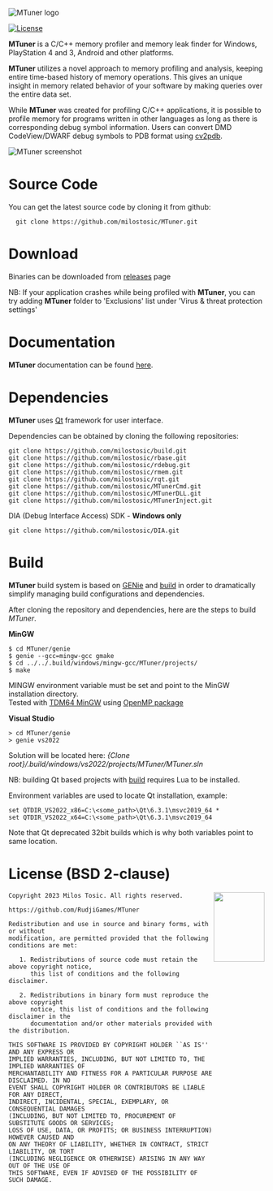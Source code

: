 ![MTuner logo](https://github.com/milostosic/MTuner/blob/master/img/logo.png)

[![License](https://img.shields.io/badge/license-BSD--2%20clause-blue.svg)](https://github.com/milostosic/MTuner/blob/master/LICENSE)

**MTuner** is a C/C++ memory profiler and memory leak finder for Windows, PlayStation 4 and 3, Android and other platforms.

**MTuner** utilizes a novel approach to memory profiling and analysis, keeping entire time-based history of memory operations. This gives an unique insight in memory related behavior of your software by making queries over the entire data set.

While **MTuner** was created for profiling C/C++ applications, it is possible to profile memory for programs written in other languages as long as there is corresponding debug symbol information. Users can convert DMD CodeView/DWARF debug symbols to PDB format using [cv2pdb](https://github.com/rainers/cv2pdb).

![MTuner screenshot](https://github.com/milostosic/MTuner/blob/master/img/mtuner_screenshot.png)

Source Code
======

You can get the latest source code by cloning it from github:

      git clone https://github.com/milostosic/MTuner.git 

Download
======

Binaries can be downloaded from [releases](https://github.com/milostosic/MTuner/releases) page  

NB: If your application crashes while being profiled with **MTuner**, you can try adding **MTuner** folder to 'Exclusions' list under 'Virus & threat protection settings'

Documentation
======

**MTuner** documentation can be found [here](https://milostosic.github.io/MTuner/).  

Dependencies
======

**MTuner** uses [Qt](https://www.qt.io/) framework for user interface.

Dependencies can be obtained by cloning the following repositories:

	git clone https://github.com/milostosic/build.git
	git clone https://github.com/milostosic/rbase.git
	git clone https://github.com/milostosic/rdebug.git
	git clone https://github.com/milostosic/rmem.git
	git clone https://github.com/milostosic/rqt.git
	git clone https://github.com/milostosic/MTunerCmd.git
	git clone https://github.com/milostosic/MTunerDLL.git
	git clone https://github.com/milostosic/MTunerInject.git

DIA (Debug Interface Access) SDK - **Windows only**

	git clone https://github.com/milostosic/DIA.git 

Build
======

**MTuner** build system is based on [GENie](https://github.com/bkaradzic/GENie) and [build](https://github.com/milostosic/build) in order to dramatically simplify managing build configurations and dependencies.

After cloning the repository and dependencies, here are the steps to build *MTuner*.

**MinGW**

	$ cd MTuner/genie
	$ genie --gcc=mingw-gcc gmake
	$ cd ../../.build/windows/mingw-gcc/MTuner/projects/
	$ make
MINGW environment variable must be set and point to the MinGW installation directory.  
Tested with [TDM64 MinGW](http://tdm-gcc.tdragon.net/download) using [OpenMP package](http://sourceforge.net/projects/tdm-gcc/files/TDM-GCC%205%20series/5.1.0-tdm64-1/gcc-5.1.0-tdm64-1-openmp.zip/download)

**Visual Studio**

	> cd MTuner/genie
	> genie vs2022
Solution will be located here: *{Clone root}/.build/windows/vs2022/projects/MTuner/MTuner.sln*

NB: building Qt based projects with [build](https://github.com/milostosic/build) requires Lua to be installed.

Environment variables are used to locate Qt installation, example:

	set QTDIR_VS2022_x86=C:\<some_path>\Qt\6.3.1\msvc2019_64 *
	set QTDIR_VS2022_x64=C:\<some_path>\Qt\6.3.1\msvc2019_64

Note that Qt deprecated 32bit builds which is why both variables point to same location.

License (BSD 2-clause)
======

<a href="http://opensource.org/licenses/BSD-2-Clause" target="_blank">
<img align="right" src="https://opensource.org/wp-content/uploads/2022/10/osi-badge-dark.svg" width="100" height="137">
</a>

	Copyright 2023 Milos Tosic. All rights reserved.
	
	https://github.com/RudjiGames/MTuner
	
	Redistribution and use in source and binary forms, with or without
	modification, are permitted provided that the following conditions are met:
	
	   1. Redistributions of source code must retain the above copyright notice,
	      this list of conditions and the following disclaimer.
	
	   2. Redistributions in binary form must reproduce the above copyright
	      notice, this list of conditions and the following disclaimer in the
	      documentation and/or other materials provided with the distribution.
	
	THIS SOFTWARE IS PROVIDED BY COPYRIGHT HOLDER ``AS IS'' AND ANY EXPRESS OR
	IMPLIED WARRANTIES, INCLUDING, BUT NOT LIMITED TO, THE IMPLIED WARRANTIES OF
	MERCHANTABILITY AND FITNESS FOR A PARTICULAR PURPOSE ARE DISCLAIMED. IN NO
	EVENT SHALL COPYRIGHT HOLDER OR CONTRIBUTORS BE LIABLE FOR ANY DIRECT,
	INDIRECT, INCIDENTAL, SPECIAL, EXEMPLARY, OR CONSEQUENTIAL DAMAGES
	(INCLUDING, BUT NOT LIMITED TO, PROCUREMENT OF SUBSTITUTE GOODS OR SERVICES;
	LOSS OF USE, DATA, OR PROFITS; OR BUSINESS INTERRUPTION) HOWEVER CAUSED AND
	ON ANY THEORY OF LIABILITY, WHETHER IN CONTRACT, STRICT LIABILITY, OR TORT
	(INCLUDING NEGLIGENCE OR OTHERWISE) ARISING IN ANY WAY OUT OF THE USE OF
	THIS SOFTWARE, EVEN IF ADVISED OF THE POSSIBILITY OF SUCH DAMAGE. 
